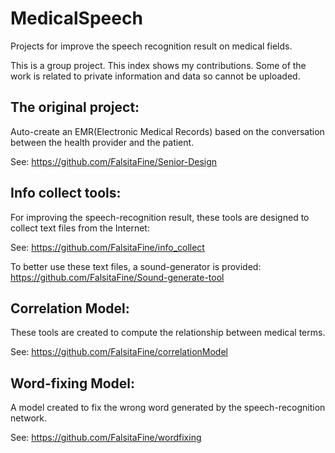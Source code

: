 # MedicalSpeech
Projects for improve the speech recognition result on medical fields.

This is a group project. This index shows my contributions. Some of the work is related to private information and data so cannot be uploaded.

## The original project:
Auto-create an EMR(Electronic Medical Records) based on the conversation between the health provider and the patient.

See:
https://github.com/FalsitaFine/Senior-Design


## Info collect tools:
For improving the speech-recognition result, these tools are designed to collect text files from the Internet:

See:
https://github.com/FalsitaFine/info_collect

To better use these text files, a sound-generator is provided: https://github.com/FalsitaFine/Sound-generate-tool

## Correlation Model:
These tools are created to compute the relationship between medical terms.

See:
https://github.com/FalsitaFine/correlationModel


## Word-fixing Model:
A model created to fix the wrong word generated by the speech-recognition network.

See:
https://github.com/FalsitaFine/wordfixing


